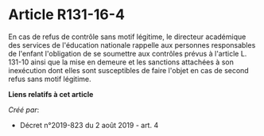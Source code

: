# Article R131-16-4

En cas de refus de contrôle sans motif légitime, le directeur académique des services de l'éducation nationale rappelle aux
personnes responsables de l'enfant l'obligation de se soumettre aux contrôles prévus à l'article L. 131-10 ainsi que la mise
en demeure et les sanctions attachées à son inexécution dont elles sont susceptibles de faire l'objet en cas de second refus
sans motif légitime.

**Liens relatifs à cet article**

_Créé par_:

  - Décret n°2019-823 du 2 août 2019 - art. 4
